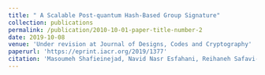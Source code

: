 ```yaml
---
title: " A Scalable Post-quantum Hash-Based Group Signature"
collection: publications
permalink: /publication/2010-10-01-paper-title-number-2
date: 2019-10-08
venue: 'Under revision at Journal of Designs, Codes and Cryptography'
paperurl: 'https://eprint.iacr.org/2019/1377'
citation: 'Masoumeh Shafieinejad, Navid Nasr Esfahani, Reihaneh Safavi-Naini, A Scalable Post-quantum Hash-Based Group Signature, Cryptology ePrint Archive, Report 2019/1377'
---
```

